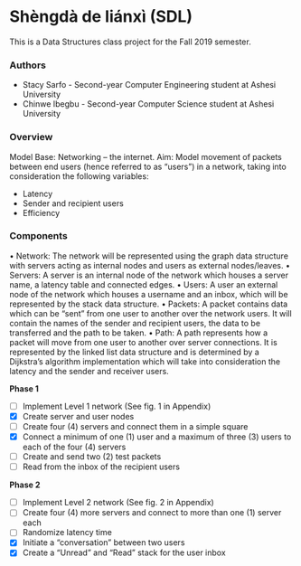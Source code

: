 # Shèngdà de liánxì (SDL)
This is a Data Structures class project for the Fall 2019 semester. 

### Authors
* Stacy Sarfo - Second-year Computer Engineering student at Ashesi University
* Chinwe Ibegbu - Second-year Computer Science student at Ashesi University

### Overview
Model Base: Networking – the internet. 
Aim: Model movement of packets between end users (hence referred to as “users”) in a network, taking into consideration the following variables:
* Latency
* Sender and recipient users
* Efficiency 

### Components
•	Network: The network will be represented using the graph data structure with servers acting as internal nodes and users as external nodes/leaves.
•	Servers: A server is an internal node of the network which houses a server name, a latency table and connected edges.
•	Users: A user an external node of the network which houses a username and an inbox, which will be represented by the stack data structure.
•	Packets: A packet contains data which can be “sent” from one user to another over the network users. It will contain the names of the sender and recipient users, the data to be transferred and the path to be taken.
•	Path: A path represents how a packet will move from one user to another over server connections. It is represented by the linked list data structure and is determined by a Dijkstra’s algorithm implementation which will take into consideration the latency and the sender and receiver users.

__Phase 1__
- [ ] Implement Level 1 network (See fig. 1 in Appendix)
- [x] Create server and user nodes
- [ ] Create four (4) servers and connect them in a simple square
- [x] Connect a minimum of one (1) user and a maximum of three (3) users to each of the four (4) servers
- [ ] Create and send two (2) test packets
- [ ] Read from the inbox of the recipient users

__Phase 2__
- [ ] Implement Level 2 network (See fig. 2 in Appendix)
- [ ] Create four (4) more servers and connect to more than one (1) server each
- [ ] Randomize latency time
- [x] Initiate a “conversation” between two users
- [x] Create a “Unread” and “Read” stack for the user inbox
